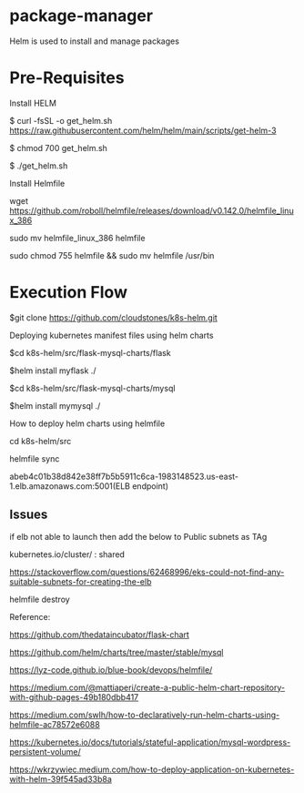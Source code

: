 # package-manager
Helm is used to install and manage packages


# Pre-Requisites
Install HELM

$ curl -fsSL -o get_helm.sh https://raw.githubusercontent.com/helm/helm/main/scripts/get-helm-3

$ chmod 700 get_helm.sh

$ ./get_helm.sh


Install Helmfile

wget https://github.com/roboll/helmfile/releases/download/v0.142.0/helmfile_linux_386
 
sudo  mv helmfile_linux_386 helmfile
 
sudo chmod 755 helmfile && sudo  mv helmfile /usr/bin



# Execution Flow

$git clone https://github.com/cloudstones/k8s-helm.git


Deploying kubernetes manifest files using helm charts

$cd k8s-helm/src/flask-mysql-charts/flask

$helm install myflask ./

$cd k8s-helm/src/flask-mysql-charts/mysql

$helm install mymysql ./


How to deploy helm charts using helmfile

cd k8s-helm/src

helmfile sync

abeb4c01b38d842e38ff7b5b5911c6ca-1983148523.us-east-1.elb.amazonaws.com:5001(ELB endpoint)

Issues
-------
if elb not able to launch then add the below to Public subnets as TAg

kubernetes.io/cluster/<EKSClusterName> : shared

 https://stackoverflow.com/questions/62468996/eks-could-not-find-any-suitable-subnets-for-creating-the-elb

helmfile destroy


Reference: 

https://github.com/thedataincubator/flask-chart

https://github.com/helm/charts/tree/master/stable/mysql

https://lyz-code.github.io/blue-book/devops/helmfile/

https://medium.com/@mattiaperi/create-a-public-helm-chart-repository-with-github-pages-49b180dbb417

https://medium.com/swlh/how-to-declaratively-run-helm-charts-using-helmfile-ac78572e6088

https://kubernetes.io/docs/tutorials/stateful-application/mysql-wordpress-persistent-volume/

https://wkrzywiec.medium.com/how-to-deploy-application-on-kubernetes-with-helm-39f545ad33b8a

